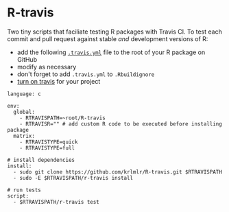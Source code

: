 R-travis
========

Two tiny scripts that faciliate testing R packages with Travis CI.
To test each commit and pull request against stable *and* development versions
of R:

- add the following
[`.travis.yml`](https://github.com/krlmlr/R-travis/blob/master/misc/.travis.yml)
file to the root of your R package on GitHub
- modify as necessary
- don't forget to add `.travis.yml` to `.Rbuildignore`
- [turn on travis](https://travis-ci.org/profile) for your project

```
language: c

env:
  global:
    - RTRAVISPATH=~root/R-travis
    - RTRAVISR="" # add custom R code to be executed before installing package
  matrix:
    - RTRAVISTYPE=quick
    - RTRAVISTYPE=full

# install dependencies
install:
  - sudo git clone https://github.com/krlmlr/R-travis.git $RTRAVISPATH
  - sudo -E $RTRAVISPATH/r-travis install

# run tests
script:
  - $RTRAVISPATH/r-travis test
```
